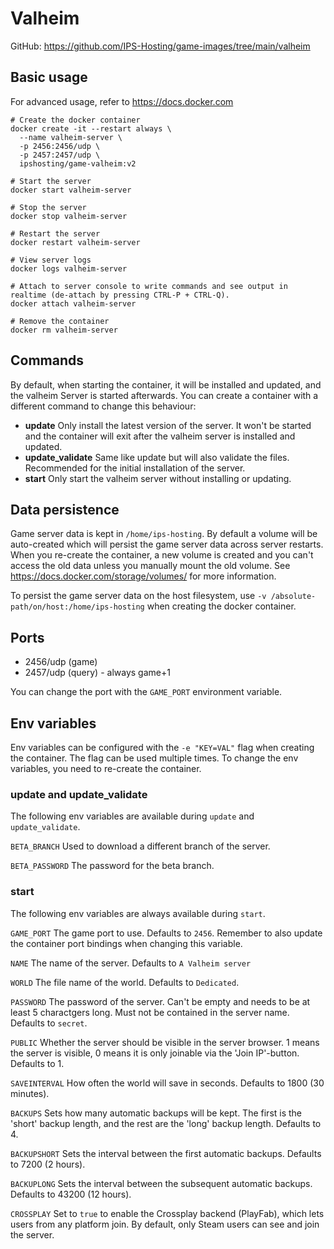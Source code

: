 # Valheim

GitHub: https://github.com/IPS-Hosting/game-images/tree/main/valheim

## Basic usage
For advanced usage, refer to https://docs.docker.com
```shell
# Create the docker container
docker create -it --restart always \
  --name valheim-server \
  -p 2456:2456/udp \
  -p 2457:2457/udp \
  ipshosting/game-valheim:v2
  
# Start the server
docker start valheim-server

# Stop the server
docker stop valheim-server

# Restart the server
docker restart valheim-server

# View server logs
docker logs valheim-server

# Attach to server console to write commands and see output in realtime (de-attach by pressing CTRL-P + CTRL-Q).
docker attach valheim-server

# Remove the container
docker rm valheim-server
```

## Commands
By default, when starting the container, it will be installed and updated, and the valheim Server is started afterwards.
You can create a container with a different command to change this behaviour:
* **update** Only install the latest version of the server. It won't be started and the container will exit after the valheim server is installed and updated.
* **update_validate** Same like update but will also validate the files. Recommended for the initial installation of the server.
* **start** Only start the valheim server without installing or updating.

## Data persistence
Game server data is kept in `/home/ips-hosting`.
By default a volume will be auto-created which will persist the game server data across server restarts.
When you re-create the container, a new volume is created and you can't access the old data unless you manually mount the old volume.
See https://docs.docker.com/storage/volumes/ for more information.

To persist the game server data on the host filesystem, use `-v /absolute-path/on/host:/home/ips-hosting` when creating the docker container.

## Ports
* 2456/udp (game)
* 2457/udp (query) - always game+1

You can change the port with the `GAME_PORT` environment variable.

## Env variables
Env variables can be configured with the `-e "KEY=VAL"` flag when creating the container. The flag can be used multiple times.
To change the env variables, you need to re-create the container.

### update and update_validate
The following env variables are available during `update` and `update_validate`.

`BETA_BRANCH` Used to download a different branch of the server.

`BETA_PASSWORD` The password for the beta branch.


### start
The following env variables are always available during `start`.

`GAME_PORT` The game port to use. Defaults to `2456`. Remember to also update the container port bindings when changing this variable.

`NAME` The name of the server. Defaults to `A Valheim server`

`WORLD` The file name of the world. Defaults to `Dedicated`.

`PASSWORD` The password of the server. Can't be empty and needs to be at least 5 charactgers long. Must not be contained in the server name. Defaults to `secret`.

`PUBLIC` Whether the server should be visible in the server browser. 1 means the server is visible, 0 means it is only joinable via the 'Join IP'-button. Defaults to 1.

`SAVEINTERVAL` How often the world will save in seconds. Defaults to 1800 (30 minutes).

`BACKUPS` Sets how many automatic backups will be kept. The first is the 'short' backup length, and the rest are the 'long' backup length. Defaults to 4.

`BACKUPSHORT` Sets the interval between the first automatic backups. Defaults to 7200 (2 hours).

`BACKUPLONG` Sets the interval between the subsequent automatic backups. Defaults to 43200 (12 hours).

`CROSSPLAY` Set to `true` to enable the Crossplay backend (PlayFab), which lets users from any platform join. By default, only Steam users can see and join the server.
